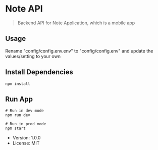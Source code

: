  # Note  API

 > Backend API for Note Application, which is a mobile app 

 ## Usage

 Rename "config/config.env.env" to "config/config.env" and update the values/setting to your own

 ## Install Dependencies

 ```
 npm install
 ```
 ## Run App

 ```
 # Run in dev mode
 npm run dev

 # Run in prod mode
 npm start
 ```
- Version: 1.0.0
- License: MIT

